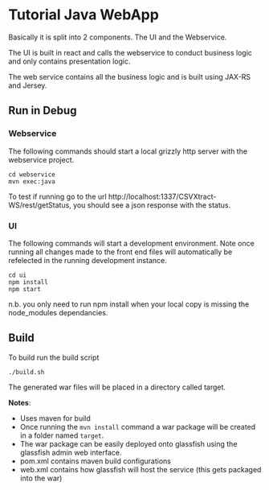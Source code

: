 # Tutorial Java WebApp

Basically it is split into 2 components. The UI and the Webservice.

The UI is built in react and calls the webservice to conduct business logic and only contains presentation logic.

The web service contains all the business logic and is built using JAX-RS and Jersey.


## Run in Debug

### Webservice
The following commands should start a local grizzly http server with the webservice project. 
```
cd webservice
mvn exec:java
```
To test if running go to the url http://localhost:1337/CSVXtract-WS/rest/getStatus, you should see a json response with the status.

### UI
The following commands will start a development environment. Note once running all changes made to the front end files will automatically be refelected in the running development instance.
```
cd ui
npm install
npm start
````

n.b. you only need to run npm install when your local copy is missing the node_modules dependancies.

## Build

To build run the build script
```
./build.sh
```

The generated war files will be placed in a directory called target.

**Notes**:
- Uses maven for build
- Once running the ```mvn install``` command a war package will be created in a folder named ```target```.
- The war package can be easily deployed onto glassfish using the glassfish admin web interface.
- pom.xml contains maven build configurations
- web.xml contains how glassfish will host the service (this gets packaged into the war)